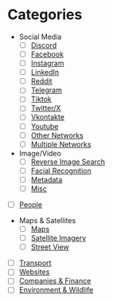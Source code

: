 # Categories

* Social Media
  * [ ] [Discord](categories/social-media/discord.md)
  * [ ] [Facebook](categories/social-media/facebook.md)
  * [ ] [Instagram](categories/social-media/instagram.md)
  * [ ] [LinkedIn](categories/social-media/linkedin.md)
  * [ ] [Reddit](categories/social-media/reddit.md)
  * [ ] [Telegram](categories/social-media/telegram.md)
  * [ ] [Tiktok](categories/social-media/tiktok.md)
  * [ ] [Twitter/X](categories/social-media/twitter.md)
  * [ ] [Vkontakte](categories/social-media/vkontakte.md)
  * [ ] [Youtube](categories/social-media/youtube.md)
  * [ ] [Other Networks](categories/social-media/other-networks.md)
  * [ ] [Multiple Networks](categories/social-media/multiple-networks.md)

* Image/Video
  * [ ] [Reverse Image Search](categories/image-video/reverse-image-search.md)
  * [ ] [Facial Recognition](categories/image-video/facial-recognition.md)
  * [ ] [Metadata](categories/image-video/metadata.md)
  * [ ] [Misc](categories/image-video/image-misc.md)

* [ ] [People](categories/people.md)

* Maps & Satellites
  * [ ] [Maps](categories/maps-and-satellites/maps.md)
  * [ ] [Satellite Imagery](categories/maps-and-satellites/satellite-imagery.md)
  * [ ] [Street View](categories/maps-and-satellites/street-view.md)

* [ ] [Transport](categories/transport.md)
* [ ] [Websites](categories/websites.md)
* [ ] [Companies & Finance](categories/companies-and-finance.md)
* [ ] [Environment & Wildlife](categories/environment-and-wildlife.md)
